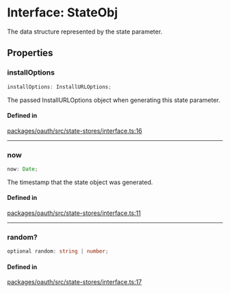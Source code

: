 # Interface: StateObj

The data structure represented by the state parameter.

## Properties

### installOptions

```ts
installOptions: InstallURLOptions;
```

The passed InstallURLOptions object when generating this state parameter.

#### Defined in

[packages/oauth/src/state-stores/interface.ts:16](https://github.com/slackapi/node-slack-sdk/blob/c15385ef93ccdde9702f52f7d1f445999203d794/packages/oauth/src/state-stores/interface.ts#L16)

***

### now

```ts
now: Date;
```

The timestamp that the state object was generated.

#### Defined in

[packages/oauth/src/state-stores/interface.ts:11](https://github.com/slackapi/node-slack-sdk/blob/c15385ef93ccdde9702f52f7d1f445999203d794/packages/oauth/src/state-stores/interface.ts#L11)

***

### random?

```ts
optional random: string | number;
```

#### Defined in

[packages/oauth/src/state-stores/interface.ts:17](https://github.com/slackapi/node-slack-sdk/blob/c15385ef93ccdde9702f52f7d1f445999203d794/packages/oauth/src/state-stores/interface.ts#L17)

